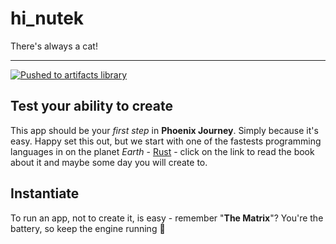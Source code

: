 # hi_nutek
There's always a cat!
___
[![Pushed to artifacts library](https://github.com/phoenix-journey/hi_nutek/actions/workflows/new-app.yml/badge.svg)](https://github.com/phoenix-journey/hi_nutek/actions/workflows/new-app.yml)

## Test your ability to create

This app should be your _first step_ in **Phoenix Journey**. Simply because it's easy. Happy set this out, but we start with one of the fastests programming languages in on the planet _Earth_ - [Rust](https://doc.rust-lang.org/book/title-page.html) - click on the link to read the book about it and maybe some day you will create to.

## Instantiate

To run an app, not to create it, is easy - remember "__The Matrix__"? You're the battery, so keep the engine running 💸
